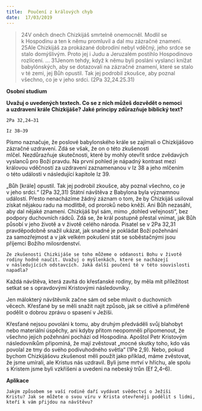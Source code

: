 ```yaml
---
title:  Poučení z králových chyb
date:  17/03/2019
---
```


> <p></p>
> 24V oněch dnech Chizkijáš smrtelně onemocněl. Modlil se k Hospodinu a ten k němu promluvil a dal mu zázračné znamení. 25Ale Chizkijáš za prokázané dobrodiní nebyl vděčný, jeho srdce se stalo domýšlivým. Proto jej i Judu a Jeruzalém postihlo Hospodinovo rozlícení. ... 31Jenom tehdy, když k němu byli posláni vyslanci knížat babylónských, aby se dotazovali na zázračné znamení, které se stalo v té zemi, jej Bůh opustil. Tak jej podrobil zkoušce, aby poznal všechno, co je v jeho srdci. (2Pa 32,24.25.31)

**Osobní studium**

**Uvažuj o uvedených textech. Co se z nich můžeš dozvědět o nemoci a uzdravení krále Chizkijáše? Jaké principy zdůrazňuje biblický text?**

`2Pa 32,24–31`

`Iz 38–39`

Písmo naznačuje, že poslové babylonského krále se zajímali o Chizkijášovo zázračné uzdravení. Zdá se však, že on o této zkušenosti mlčel. Nezdůrazňuje skutečnosti, které by mohly otevřít srdce zvědavých vyslanců pro Boží pravdu. Na první pohled je nápadný kontrast mezi královou vděčností za uzdravení zaznamenanou v Iz 38 a jeho mlčením o této události v následující kapitole Iz 39.

„Bůh [krále] opustil. Tak jej podrobil zkouš­ce, aby poznal všechno, co je v jeho srdci.“ (2Pa 32,31) Státní návštěva z Babylona byla významnou událostí. Přesto nenacházíme žádný záznam o tom, že by Chizkijáš usiloval získat nějakou radu na modlitbě, od proroků nebo kněží. Ani Bůh nezasáhl, aby dal nějaké znamení. Chizkijáš byl sám, mimo „dohled veřejnosti“, bez podpory duchovních rádců. Zdá se, že král postupně přestal vnímat, jak Bůh působí v jeho životě a v životě celého národa. Pisatel se v 2Pa 32,31 pravděpodobně snažil ukázat, jak snadné je pokládat Boží požehnání za samozřejmost a v jak velkém pokušení stát se soběstačnými jsou příjemci Božího milosrdenství.

`Ze zkušenosti Chizkijáše se toho můžeme o oddanosti Bohu v životě rodiny hodně naučit. Uvažuj o myšlenkách, které se nacházejí v následujících odstavcích. Jaká další poučení tě v této souvislosti napadla?`

Každá návštěva, která zavítá do křesťanské rodiny, by měla mít příležitost setkat se s opravdovými Kristovými následovníky.

Jen málokterý návštěvník začne sám od sebe mluvit o duchovních věcech. Křesťané by se měli snažit najít způsob, jak se citlivě a přiměřeně podělit o dobrou zprávu o spasení v Ježíši.

Křesťané nejsou povoláni k tomu, aby druhým předváděli svůj blahobyt nebo materiální úspěchy, ani kdyby přitom neopomněli připomenout, že všechno jejich požehnání pochází od Hospodina. Apoštol Petr Kristovým následovníkům připomíná, že mají zvěstovat „mocné skutky toho, kdo vás povolal ze tmy do svého podivuhodného světla“ (1Pe 2,9). Nebo, pokud bychom Chizkijášovu zkušenost měli použít jako příklad, máme zvěstovat, že jsme umírali, ale Kristus nás uzdravil. Byli jsme mrtví v hříchu, ale spolu s Kristem jsme byli vzkříšeni a uvedeni na nebeský trůn (Ef 2,4–6).

**Aplikace**

`Jakým způsobem se vaší rodině daří vydávat svědectví o Ježíši Kristu? Jak se můžete o svou víru v Krista otevřeněji podělit s lidmi, kteří k vám přijdou na návštěvu?`